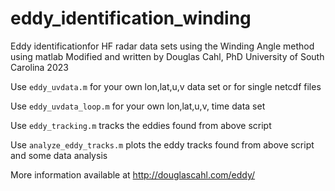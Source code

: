 # eddy_identification_winding
Eddy identificationfor HF radar data sets using the Winding Angle method using matlab
Modified and written by Douglas Cahl, PhD 
University of South Carolina 2023


Use <code>eddy_uvdata.m</code> for your own lon,lat,u,v data set or for single netcdf files

Use <code>eddy_uvdata_loop.m</code> for your own lon,lat,u,v, time data set

Use <code>eddy_tracking.m</code> tracks the eddies found from above script

Use <code>analyze_eddy_tracks.m</code> plots the eddy tracks found from above script and some data analysis

More information available at http://douglascahl.com/eddy/
